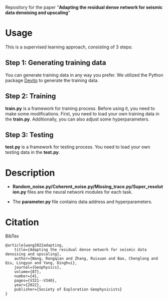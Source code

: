 Repository for the paper "**Adapting the residual dense network for seismic data denoising and upscaling**"

# Usage
This is a supervised learning approach, consisting of 3 steps:

## Step 1: Generating training data
You can generate training data in any way you prefer. We utilized the Python package [Devito](https://www.devitoproject.org/) to generate the training data.

## Step 2: Training
**train.py** is a framework for training process. Before using it, you need to make some modifications. First, you need to load your own training data in the **train.py**. Additionally, you can also adjust some hyperparameters.

## Step 3: Testing
**test.py** is a framework for testing process. You need to load your own testing data in the **test.py**.

# Description

- **Random_noise.py/Coherent_noise.py/Missing_trace.py/Super_resolution.py** files are the neural network modules for each task.

- The **parameter.py** file contains data address and hyperparameters.

# Citation

BibTex

    @article{wang2022adapting,
        title={Adapting the residual dense network for seismic data denoising and upscaling},
        author={Wang, Rongqian and Zhang, Ruixuan and Bao, Chenglong and Qiu, Lingyun and Yang, Dinghui},
        journal={Geophysics},
        volume={87},
        number={4},
        pages={V321--V340},
        year={2022},
        publisher={Society of Exploration Geophysicists}
    }